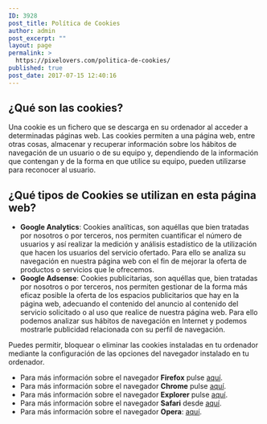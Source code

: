 ```yaml
---
ID: 3928
post_title: Política de Cookies
author: admin
post_excerpt: ""
layout: page
permalink: >
  https://pixelovers.com/politica-de-cookies/
published: true
post_date: 2017-07-15 12:40:16
---
```

<h2>¿Qué son las cookies?</h2>
Una cookie es un fichero que se descarga en su ordenador al acceder a determinadas páginas web. Las cookies permiten a una página web, entre otras cosas, almacenar y recuperar información sobre los hábitos de navegación de un usuario o de su equipo y, dependiendo de la información que contengan y de la forma en que utilice su equipo, pueden utilizarse para reconocer al usuario.
<h2>¿Qué tipos de Cookies se utilizan en esta página web?</h2>
<ul>
 	<li><strong>Google Analytics</strong>: Cookies analíticas, son aquéllas que bien tratadas por nosotros o por terceros, nos permiten cuantificar el número de usuarios y así realizar la medición y análisis estadístico de la utilización que hacen los usuarios del servicio ofertado. Para ello se analiza su navegación en nuestra página web con el fin de mejorar la oferta de productos o servicios que le ofrecemos.</li>
 	<li><strong>Google Adsense</strong>: Cookies publicitarias, son aquéllas que, bien tratadas por nosotros o por terceros, nos permiten gestionar de la forma más eficaz posible la oferta de los espacios publicitarios que hay en la página web, adecuando el contenido del anuncio al contenido del servicio solicitado o al uso que realice de nuestra página web. Para ello podemos analizar sus hábitos de navegación en Internet y podemos mostrarle publicidad relacionada con su perfil de navegación.</li>
</ul>
Puedes permitir, bloquear o eliminar las cookies instaladas en tu ordenador mediante la configuración de las opciones del navegador instalado en tu ordenador.
<ul>
 	<li>Para más información sobre el navegador <strong>Firefox</strong> pulse <a href="https://support.mozilla.org/es/kb/cookies-informacion-que-los-sitios-web-guardan-en-">aquí</a>.</li>
 	<li>Para más información sobre el navegador <strong>Chrome</strong> pulse <a href="https://support.google.com/chrome/answer/95647?hl=es">aquí</a>.</li>
 	<li>Para más información sobre el navegador <strong>Explorer</strong> pulse <a href="http://windows.microsoft.com/es-es/internet-explorer/delete-manage-cookies#ie=ie-11">aquí</a>.</li>
 	<li>Para más información sobre el navegador <strong>Safari</strong> desde <a href="https://support.apple.com/es-es/HT201265">aquí</a>.</li>
 	<li>Para más información sobre el navegador <strong>Opera</strong>: <a href="http://help.opera.com/Mac/12.10/es-LA/cookies.html">aquí</a>.</li>
</ul>